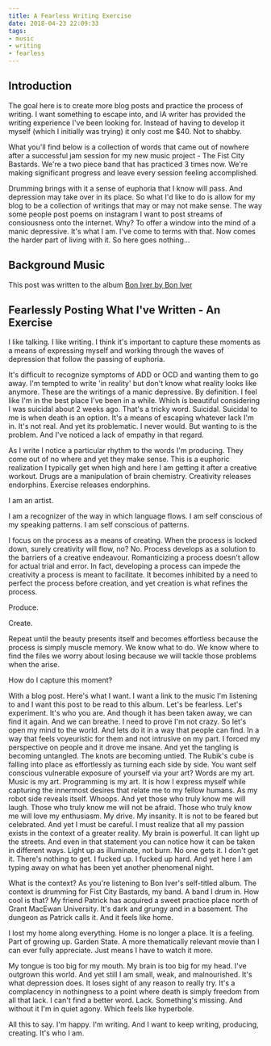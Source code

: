 ```yaml
---
title: A Fearless Writing Exercise
date: 2018-04-23 22:09:33
tags: 
- music
- writing
- fearless
---
```


## Introduction

The goal here is to create more blog posts and practice the process of writing. I want something to escape into, and IA writer has provided the writing experience I've been looking for. Instead of having to develop it myself (which I initially was trying) it only cost me $40. Not to shabby. 

What you'll find below is a collection of words that came out of nowhere after a successful jam session for my new music project - The Fist City Bastards. We're a two piece band that has practiced 3 times now. We're making significant progress and leave every session feeling accomplished. 

Drumming brings with it a sense of euphoria that I know will pass. And depression may take over in its place. So what I'd like to do is allow for my blog to be a collection of writings that may or may not make sense. The way some people post poems on instagram I want to post streams of consiousness onto the internet. Why? To offer a window into the mind of a manic depressive. It's what I am. I've come to terms with that. Now comes the harder part of living with it. So here goes nothing...

## Background Music

This post was written to the album [Bon Iver by Bon Iver](https://open.spotify.com/album/1JlvIsP2f6ckoa62aN7kLn?si=p2oQkzDfSNuPN9QznuBTwQ)

## Fearlessly Posting What I've Written - An Exercise

I like talking. I like writing. I think it's important to capture these moments as a means of expressing myself and working through the waves of depression that follow the passing of euphoria. 

It's difficult to recognize symptoms of ADD or OCD and wanting them to go away. I'm tempted to write 'in reality' but don't know what reality looks like anymore. These are the writings of a manic depressive. By definition. I feel like I'm in the best place I've been in a while. Which is beautiful considering I was suicidal about 2 weeks ago. That's a tricky word. Suicidal. Suicidal to me is when death is an option. It's a means of escaping whatever lack I'm in. It's not real. And yet its problematic. I never would. But wanting to is the problem. And I've noticed a lack of empathy in that regard. 

As I write I notice a particular rhythm to the words I'm producing. They come out of no where and yet they make sense. This is a euphoric realization I typically get when high and here I am getting it after a creative workout. Drugs are a manipulation of brain chemistry. Creativity releases endorphins. Exercise releases endorphins. 

I am an artist. 

I am a recognizer of the way in which language flows. I am self conscious of my speaking patterns. I am self conscious of patterns. 

I focus on the process as a means of creating. When the process is locked down, surely creativity will flow, no? No. Process develops as a solution to the barriers of a creative endeavour. Romanticizing a process doesn't allow for actual trial and error. In fact, developing a process can impede the creativity a process is meant to facilitate. It becomes inhibited by a need to perfect the process before creation, and yet creation is what refines the process. 

Produce. 

Create.

Repeat until the beauty presents itself and becomes effortless because the process is simply muscle memory. We know what to do. We know where to find the files we worry about losing because we will tackle those problems when the arise. 

How do I capture this moment?

With a blog post. Here's what I want. I want a link to the music I'm listening to and I want this post to be read to this album. Let's be fearless. Let's experiment. It's who you are. And though it has been taken away, we can find it again. And we can breathe. I need to prove I'm not crazy. So let's open my mind to the world. And lets do it in a way that people can find. In a way that feels voyeuristic for them and not intrusive on my part. I forced my perspective on people and it drove me insane. And yet the tangling is becoming untangled. The knots are becoming untied. The Rubik's cube is falling into place as effortlessly as turning each side by side. You want self conscious vulnerable exposure of yourself via your art? Words are my art. Music is my art. Programming is my art. It is how I express myself while capturing the innermost desires that relate me to my fellow humans. As my robot side reveals itself. Whoops. And yet those who truly know me will laugh. Those who truly know me will not be afraid. Those who truly know me will love my enthusiasm. My drive. My insanity. It is not to be feared but celebrated. And yet I must be careful. I must realize that all my passion exists in the context of a greater reality. My brain is powerful. It can light up the streets. And even in that statement you can notice how it can be taken in different ways. Light up as illuminate, not burn. No one gets it. I don't get it. There's nothing to get. I fucked up. I fucked up hard. And yet here I am typing away on what has been yet another phenomenal night. 

What is the context? As you're listening to Bon Iver's self-titled album. The context is drumming for Fist City Bastards, my band. A band I drum in. How cool is that? My friend Patrick has acquired a sweet practice place north of Grant MacEwan University. It's dark and grungy and in a basement. The dungeon as Patrick calls it. And it feels like home. 

I lost my home along everything. Home is no longer a place. It is a feeling. Part of growing up. Garden State. A more thematically relevant movie than I can ever fully appreciate. Just means I have to watch it more. 

My tongue is too big for my mouth. My brain is too big for my head. I've outgrown this world. And yet still I am small, weak, and malnourished. It's what depression does. It loses sight of any reason to really try. It's a complacency in nothingness to a point where death is simply freedom from all that lack. I can't find a better word. Lack. Something's missing. And without it I'm in quiet agony. Which feels like hyperbole.

All this to say. I'm happy. I'm writing. And I want to keep writing, producing, creating. It's who I am.  